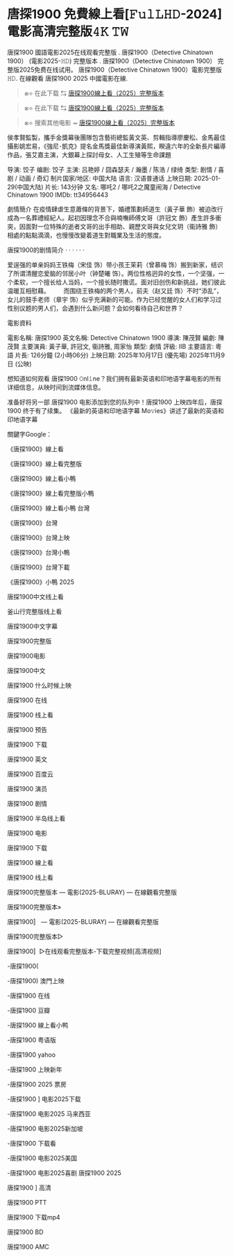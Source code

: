 <h1>唐探1900 免費線上看[𝙵𝚞𝚕𝙻𝙷𝙳-2024] 電影高清完整版𝟺𝙺 𝚃𝚆</h1>

唐探1900 國語電影2025在线观看完整版 . 唐探1900（Detective Chinatown 1900） (電影2025-𝙷𝙳) 完整版本 . 唐探1900（Detective Chinatown 1900） 完整版2025免费在线试用。 唐探1900（Detective Chinatown 1900）電影完整版 𝙷𝙳. 在線觀看 唐探1900 2025 中國電影在線.

>⧆⟢ 在此下载 ⇆ [唐探1900線上看（2025）完整版本](https://shortx.today/QeWnb)

>⧆⟢ 在此下载 ⇆ [唐探1900線上看（2025）完整版本](https://shortx.today/QeWnb)

>⧆⟢ 搜索其他电影 ⇴ [唐探1900線上看（2025）完整版本](https://shortx.today/QeWnb)


侯孝賢監製，攜手金獎幕後團隊包含藝術總監黃文英、剪輯指導廖慶松、金馬最佳攝影姚宏易，《強尼･凱克》提名金馬獎最佳新導演黃熙，睽違六年的全新長片編導作品，張艾嘉主演，大銀幕上探討母女、人工生殖等生命課題

导演: 饺子 编剧: 饺子 主演: 吕艳婷 / 囧森瑟夫 / 瀚墨 / 陈浩 / 绿绮 类型: 剧情 / 喜剧 / 动画 / 奇幻 制片国家/地区: 中国大陆 语言: 汉语普通话 上映日期: 2025-01-29(中国大陆) 片长: 143分钟 又名: 哪吒2 / 哪吒2之魔童闹海 / Detective Chinatown 1900 IMDb: tt34956443

劇情簡介 在疫情肆虐生意蕭條的背景下，婚禮策劃師道生（黃子華 飾）被迫改行成為一名葬禮經紀人。起初因理念不合與喃嘸師傅文哥（許冠文 飾）產生許多衝突，因面對一位特殊的逝者文哥的出手相助、親歷文哥與女兒文玥（衞詩雅 飾）相處的點點滴滴，也慢慢改變着道生對職業及生活的態度。

唐探1900的剧情简介 · · · · · ·

爱逞强的单亲妈妈王铁梅（宋佳 饰）带小孩王茉莉（曾慕梅 饰）搬到新家，结识了所谓清醒恋爱脑的邻居小叶（钟楚曦 饰）。两位性格迥异的女性，一个坚强，一个柔软，一个擅长给人当妈，一个擅长随时撒谎。面对旧创伤和新挑战，她们彼此温暖互相慰藉。 　　而围绕王铁梅的两个男人，前夫（赵又廷 饰）不时“添乱”，女儿的鼓手老师（章宇 饰）似乎充满新的可能。作为已经觉醒的女人们和学习过性别议题的男人们，会遇到什么新问题？会如何看待自己和世界？

電影資料

電影名稱: 唐探1900 英文名稱: Detective Chinatown 1900 導演: 陳茂賢 編劇: 陳茂賢 主要演員: 黃子華, 許冠文, 衞詩雅, 周家怡 類型: 劇情 評級: IIB 主要語言: 粵語 片長: 126分鐘 (2小時06分) 上映日期: 2025年10月17日 (優先場) 2025年11月9日 (公映)

想知道如何观看 唐探1900 𝙾nl𝚒ne？我们拥有最新英语和印地语字幕电影的所有详细信息，从映时间到流媒体信息。

准备好将另一部 唐探1900 电影添加到您的队列中！唐探1900 上映四年后，唐探1900 终于有了续集。 《最新的英语和印地语字幕 Mo𝚟ies》讲述了最新的英语和印地语字幕

關鍵字Google：

《唐探1900》線上看

《唐探1900》線上看完整版

《唐探1900》線上看小鴨

《唐探1900》線上看完整版小鴨

《唐探1900》線上看小鴨 台灣

《唐探1900》台灣

《唐探1900》台灣上映

《唐探1900》台灣小鴨

《唐探1900》台灣下載

《唐探1900》小鴨 2025

唐探1900中文线上看

釜山行完整版线上看

唐探1900中文字幕

唐探1900完整版

唐探1900电影

唐探1900中文

唐探1900 什么时候上映

唐探1900 在线

唐探1900 线上看

唐探1900 预告

唐探1900 下载

唐探1900 英文

唐探1900 百度云

唐探1900 演员

唐探1900 剧情

唐探1900 半岛线上看

唐探1900 电影

唐探1900 下载

唐探1900 線上看

唐探1900 线上看

唐探1900完整版本 — 電影(2025-BLURAY) — 在線觀看完整版

唐探1900完整版本»

唐探1900〛 — 電影(2025-BLURAY) — 在線觀看完整版

唐探1900完整版本▷

唐探1900〛▷在线观看完整版本-下载完整视频[高清视频]

-唐探1900(

-唐探1900) 澳門上映

-唐探1900 在线

-唐探1900 豆瓣

-唐探1900 線上看小鸭

-唐探1900 粤语版

-唐探1900 yahoo

-唐探1900 上映新年

-唐探1900 2025 票房

-唐探1900 ] 电影2025下载

-唐探1900 电影2025 马来西亚

-唐探1900 电影2025新加坡

-唐探1900 下载看

-唐探1900 电影2025美国

-唐探1900 电影2025喜剧 唐探1900 2025

唐探1900 ] 高清

唐探1900 PTT

唐探1900 下载mp4

唐探1900 BD

唐探1900 AMC
